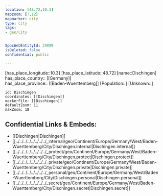 ```yaml
---
location: [48.72,10.3] 
mapzoom: [7,12] 
mapmarker: city 
type: City
tags:
- geo/City


SpocWebEntityId: 29809
isDeleted: false
confidential: public

---
```

[has_place_longitude::10.3] 
[has_place_latitude::48.72] 
[name::Dischingen] 
has_place_country:: [[Germany]]  
has_place_province:: [[Baden-Wuerttemberg]] 
[Population::] 
[Unknown::] 


```leaflet
id: Dischingen
coordinates: [[Dischingen]] 
markerFile: [[Dischingen]] 
defaultZoom: 11 
maxZoom: 18
```


## Confidential Links & Embeds: 
- [[Dischingen|Dischingen]]  
- [[../../../../../../../../_internal/geo/Continent/Europe/Germany/West/Baden-Wuerttemberg/City/Dischingen.internal|Dischingen.internal]] 
- [[../../../../../../../../_protect/geo/Continent/Europe/Germany/West/Baden-Wuerttemberg/City/Dischingen.protect|Dischingen.protect]] 
- [[../../../../../../../../_private/geo/Continent/Europe/Germany/West/Baden-Wuerttemberg/City/Dischingen.private|Dischingen.private]] 
- [[../../../../../../../../_personal/geo/Continent/Europe/Germany/West/Baden-Wuerttemberg/City/Dischingen.personal|Dischingen.personal]] 
- [[../../../../../../../../_secret/geo/Continent/Europe/Germany/West/Baden-Wuerttemberg/City/Dischingen.secret|Dischingen.secret]] 
